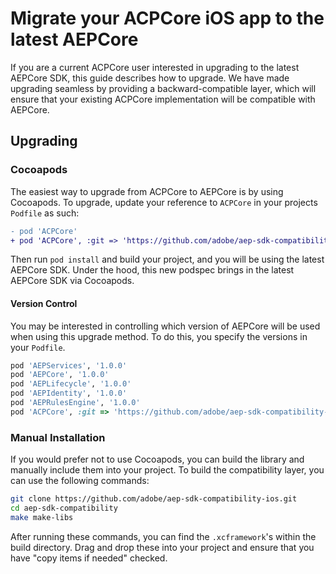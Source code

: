 # Migrate your ACPCore iOS app to the latest AEPCore

If you are a current ACPCore user interested in upgrading to the latest AEPCore SDK, this guide describes how to upgrade. We have made upgrading seamless by providing a backward-compatible layer, which will ensure that your existing ACPCore implementation will be compatible with AEPCore.

## Upgrading

### Cocoapods

The easiest way to upgrade from ACPCore to AEPCore is by using Cocoapods. To upgrade, update your reference to `ACPCore` in your projects `Podfile` as such:

```diff
- pod 'ACPCore'
+ pod 'ACPCore', :git => 'https://github.com/adobe/aep-sdk-compatibility-ios.git', :branch => 'main'
```

 Then run `pod install` and build your project, and you will be using the latest AEPCore SDK. Under the hood, this new podspec brings in the latest AEPCore SDK via Cocoapods.

#### Version Control

You may be interested in controlling which version of AEPCore will be used when using this upgrade method. To do this, you specify the versions in your `Podfile`.

```ruby
pod 'AEPServices', '1.0.0'
pod 'AEPCore', '1.0.0'
pod 'AEPLifecycle', '1.0.0'
pod 'AEPIdentity', '1.0.0'
pod 'AEPRulesEngine', '1.0.0'
pod 'ACPCore', :git => 'https://github.com/adobe/aep-sdk-compatibility-ios.git', :branch => 'main'
```

### Manual Installation

If you would prefer not to use Cocoapods, you can build the library and manually include them into your project. To build the compatibility layer, you can use the following commands:

```bash
git clone https://github.com/adobe/aep-sdk-compatibility-ios.git
cd aep-sdk-compatibility
make make-libs
```

After running these commands, you can find the `.xcframework`'s within the build directory. Drag and drop these into your project and ensure that you have 
"copy items if needed" checked.
